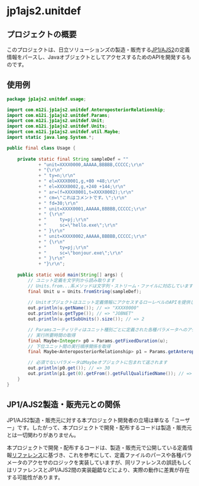 # jp1ajs2.unitdef

## プロジェクトの概要

このプロジェクトは、日立ソリューションズの製造・販売する[JP1/AJS2](http://www.hitachi-solutions.co.jp/jp1/sp/?cid=aws0004461)の定義情報をパースし、JavaオブジェクトとしてアクセスするためのAPIを開発するものです。

## 使用例

```java
package jp1ajs2.unitdef.usage;

import com.m12i.jp1ajs2.unitdef.AnteroposteriorRelationship;
import com.m12i.jp1ajs2.unitdef.Params;
import com.m12i.jp1ajs2.unitdef.Unit;
import com.m12i.jp1ajs2.unitdef.Units;
import com.m12i.jp1ajs2.unitdef.util.Maybe;
import static java.lang.System.*;

public final class Usage {
	
	private static final String sampleDef = ""
			+ "unit=XXXX0000,AAAAA,BBBBB,CCCCC;\r\n"
			+ "{\r\n"
			+ "	ty=n;\r\n"
			+ "	el=XXXX0001,g,+80 +48;\r\n" 
			+ "	el=XXXX0002,g,+240 +144;\r\n"
			+ "	ar=(f=XXXX0001,t=XXXX0002);\r\n" 
			+ "	cm=\"これはコメントです。\";\r\n"
			+ "	fd=30;\r\n"
			+ "	unit=XXXX0001,AAAAA,BBBBB,CCCCC;\r\n"
			+ "	{\r\n"
			+ "		ty=pj;\r\n"
			+ "		sc=\"hello.exe\";\r\n"
			+ "	}\r\n"
			+ "	unit=XXXX0002,AAAAA,BBBBB,CCCCC;\r\n"
			+ "	{\r\n"
			+ "		ty=pj;\r\n" 
			+ "		sc=\"bonjour.exe\";\r\n"
			+ "	}\r\n"
			+ "}\r\n";
	
	public static void main(String[] args) {
		// ユニット定義を文字列から読み取ります
		// Units.from...系メソッドは文字列・ストリーム・ファイルに対応しています
		final Unit u = Units.fromString(sampleDef);
		
		// Unitオブジェクトはユニット定義情報にアクセスするローレベルのAPIを提供します
		out.println(u.getName()); // => "XXXX0000"
		out.println(u.getType()); // => "JOBNET"
		out.println(u.getSubUnits().size()); // => 2

		// Paramsユーティリティはユニット種別ごとに定義された各種パラメータへのアクセスを提供します
		// 実行所要時間の取得
		final Maybe<Integer> p0 = Params.getFixedDuration(u);
		// 下位ユニット間の実行順序関係を取得
		final Maybe<AnteroposteriorRelationship> p1 = Params.getAnteroposteriorRelationships(u);

		// 必須でないパラメータはMaybeオブジェクトに包まれて返されます
		out.println(p0.get()); // => 30
		out.println(p1.get(0).getFrom().getFullQualifiedName()); // => "/XXXX0000/XXXX0001"
	}
}

```

## JP1/AJS2製造・販売元との関係

JP1/AJS2製造・販売元に対する本プロジェクト開発者の立場は単なる「ユーザー」です。したがって、本プロジェクトで開発・配布するコードは製造・販売元とは一切関わりがありません。

本プロジェクトで開発・配布するコードは、製造・販売元で公開している定義情報[リファレンス](http://www.hitachi.co.jp/Prod/comp/soft1/manual/pc/d3K2543/AJSO0001.HTM)に基づき、これを参考にして、定義ファイルのパースや各種パラメータのアクセサのロジックを実装していますが、同リファレンスの誤読もしくはリファレンスとJP1/AJS2間の実装齟齬などにより、実際の動作に差異が存在する可能性があります。
